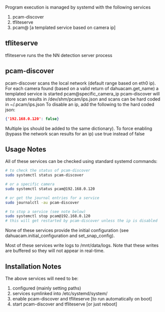 Program execution is managed by systemd with the following services

1) pcam-discover
1) tfliteserve
1) pcam@  [a templated service based on camera ip]


tfliteserve
-----

tfliteserve runs the the NN detection server process


pcam-discover
-----

pcam-discover scans the local network (default range based on eth0 ip).
For each camera found (based on a valid return of dahuacam.get_name) a
templated service is started pcam@specific_camera_ip
pcam-discover will store scan results in /dev/shm/pcam/ips.json
and scans can be hard coded in ~/.pcam/ips.json
To disable an ip, add the following to the hard coded json:

```json
{'192.168.0.120': false}
```

Multiple ips should be added to the same dictionary). To force enabling
(bypass the network scan results for an ip) use true instead of false


Usage Notes
-----

All of these services can be checked using standard systemd commands:

```bash
# to check the status of pcam-discover
sudo systemctl status pcam-discover

# or a specific camera
sudo systemctl status pcam@192.168.0.120

# or get the journal entries for a service
sudo journalctl -au pcam-discover

# to stop a service (see note below)
sudo systemctl stop pcam@192.168.0.120
# this will get restarted by pcam-discover unless the ip is disabled
```

None of these services provide the initial configuration (see
dahuacam.initial_configuration and set_snap_config).

Most of these services write logs to /mnt/data/logs. Note that these writes
are buffered so they will not appear in real-time.

Installation Notes
-----

The above services will need to be:

1) configured (mainly setting paths)
1) services symlinked into /etc/systemd/system/
1) enable pcam-discover and tfliteserve [to run automatically on boot]
1) start pcam-discover and tfliteserve [or just reboot]
